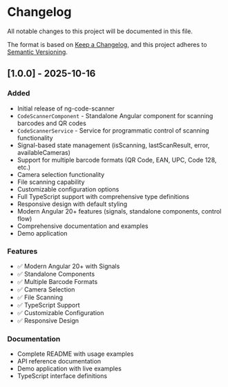 # Changelog

All notable changes to this project will be documented in this file.

The format is based on [Keep a Changelog](https://keepachangelog.com/en/1.0.0/),
and this project adheres to [Semantic Versioning](https://semver.org/spec/v2.0.0.html).

## [1.0.0] - 2025-10-16

### Added
- Initial release of ng-code-scanner
- `CodeScannerComponent` - Standalone Angular component for scanning barcodes and QR codes
- `CodeScannerService` - Service for programmatic control of scanning functionality
- Signal-based state management (isScanning, lastScanResult, error, availableCameras)
- Support for multiple barcode formats (QR Code, EAN, UPC, Code 128, etc.)
- Camera selection functionality
- File scanning capability
- Customizable configuration options
- Full TypeScript support with comprehensive type definitions
- Responsive design with default styling
- Modern Angular 20+ features (signals, standalone components, control flow)
- Comprehensive documentation and examples
- Demo application

### Features
- ✅ Modern Angular 20+ with Signals
- ✅ Standalone Components
- ✅ Multiple Barcode Formats
- ✅ Camera Selection
- ✅ File Scanning
- ✅ TypeScript Support
- ✅ Customizable Configuration
- ✅ Responsive Design

### Documentation
- Complete README with usage examples
- API reference documentation
- Demo application with live examples
- TypeScript interface definitions

